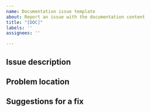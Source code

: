 ```yaml
---
name: Documentation issue template
about: Report an issue with the documentation content
title: "[DOC]"
labels: ''
assignees: ''

---
```


<!--This project is for documentation issues only. For product questions or issues, visit Axway Support at https://support.axway.com-->

<!--Have you considered submitting the fix yourself using a pull request (PR)? Pull requests take priority over reported issues and are the quickest way to get doc changes published. See https://axway-open-docs.netlify.com/docs/contribution_guidelines/ for more.-->

## Issue description

<!--Describe the problem that you found.-->

## Problem location

<!--Give the URL of the page or section that contains the problem.-->

## Suggestions for a fix

<!--If you have specific ideas about how we can fix this, let us know. -->
